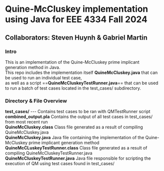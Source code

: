 # **Quine-McCluskey implementation using Java for EEE 4334 Fall 2024**  
## **Collaborators**: Steven Huynh & Gabriel Martin  
### **Intro**  
This is an implementation of the Quine-McCluskey prime implicant generation method in Java.  
This repo includes the implementation itself **QuineMcCluskey.java** that can be used to run an individual test case,  
as well as a script ==**QuineMcCluskeyTestRunner.java**== that can be used to run a batch of test cases located in the test_cases/ subdirectory.

### **Directory & File Overview**  
**test_cases/** --- Contains test cases to be ran with QMTestRunner script  
**combined_output.pla**  Contains the output of all test cases in test_cases/ from most recent run  
**QuineMcCluskey.class**  Class file generated as a result of compiling QuineMcCluskey.java  
**QuineMcCluskey.java**  Java file containing the implementation of the Quine-McCluskey prime implicant generation method  
**QuineMcCLuskeyTestRunner.class**  Class file generated as a result of compiling QuineMcCluskeyTestRunner.java  
**QuineMcCluskeyTestRunner.java**  Java file responsible for scripting the execution of QM using test cases found in test_cases/  
